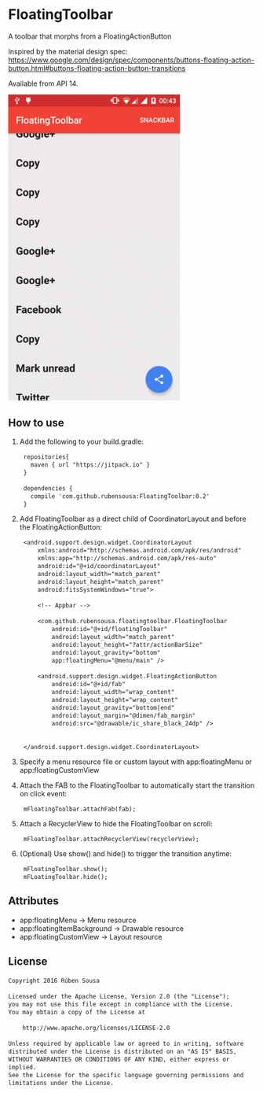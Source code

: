 # FloatingToolbar
A toolbar that morphs from a FloatingActionButton

Inspired by the material design spec: https://www.google.com/design/spec/components/buttons-floating-action-button.html#buttons-floating-action-button-transitions

Available from API 14.

<img src="screenshots/demo.gif" width="350">

## How to use

1. Add the following to your build.gradle:

        repositories{
          maven { url "https://jitpack.io" }
        }
        
        dependencies {
          compile 'com.github.rubensousa:FloatingToolbar:0.2'
        }

2. Add FloatingToolbar as a direct child of CoordinatorLayout and before the FloatingActionButton:


        <android.support.design.widget.CoordinatorLayout 
            xmlns:android="http://schemas.android.com/apk/res/android"
            xmlns:app="http://schemas.android.com/apk/res-auto"
            android:id="@+id/coordinatorLayout"
            android:layout_width="match_parent"
            android:layout_height="match_parent"
            android:fitsSystemWindows="true">
            
            <!-- Appbar -->

            <com.github.rubensousa.floatingtoolbar.FloatingToolbar
                android:id="@+id/floatingToolbar"
                android:layout_width="match_parent"
                android:layout_height="?attr/actionBarSize"
                android:layout_gravity="bottom"
                app:floatingMenu="@menu/main" />

            <android.support.design.widget.FloatingActionButton
                android:id="@+id/fab"
                android:layout_width="wrap_content"
                android:layout_height="wrap_content"
                android:layout_gravity="bottom|end"
                android:layout_margin="@dimen/fab_margin"
                android:src="@drawable/ic_share_black_24dp" />
                
                
        </android.support.design.widget.CoordinatorLayout>

3. Specify a menu resource file or custom layout with app:floatingMenu or app:floatingCustomView

4. Attach the FAB to the FloatingToolbar to automatically start the transition on click event:

        mFloatingToolbar.attachFab(fab);

5. Attach a RecyclerView to hide the FloatingToolbar on scroll:

        mFloatingToolbar.attachRecyclerView(recyclerView);


6. (Optional) Use show() and hide() to trigger the transition anytime:

        mFloatingToolbar.show();
        mFLoatingToolbar.hide();
        



## Attributes

- app:floatingMenu -> Menu resource
- app:floatingItemBackground -> Drawable resource
- app:floatingCustomView -> Layout resource


## License

    Copyright 2016 Rúben Sousa
    
    Licensed under the Apache License, Version 2.0 (the "License");
    you may not use this file except in compliance with the License.
    You may obtain a copy of the License at
    
        http://www.apache.org/licenses/LICENSE-2.0
    
    Unless required by applicable law or agreed to in writing, software
    distributed under the License is distributed on an "AS IS" BASIS,
    WITHOUT WARRANTIES OR CONDITIONS OF ANY KIND, either express or implied.
    See the License for the specific language governing permissions and
    limitations under the License.
